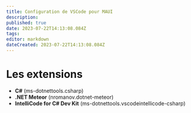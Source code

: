 ```yaml
---
title: Configuration de VSCode pour MAUI
description: 
published: true
date: 2023-07-22T14:13:08.084Z
tags: 
editor: markdown
dateCreated: 2023-07-22T14:13:08.084Z
---
```


# Les extensions
- **C#** (ms-dotnettools.csharp)
- **.NET Meteor** (nromanov.dotnet-meteor)
- **IntelliCode for C# Dev Kit** (ms-dotnettools.vscodeintellicode-csharp)